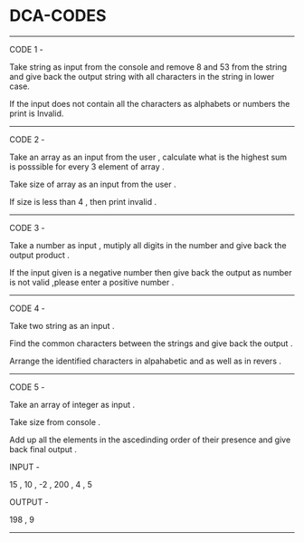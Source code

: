 # DCA-CODES


*************************************************************************************************************************

CODE 1 - 

Take string as input from the console and remove 8 and 53 from the string and give back the output string with all characters in the string in lower case. 

If the input does not contain all the characters as alphabets or numbers the print is Invalid.

****************************************************************************************************************************

CODE 2 - 

Take an array as an input from the user , calculate what is the highest sum is posssible for every 3 element of array .

Take size of array as an input from the user .

If size is less than 4 , then print invalid . 


***************************************************************************************************************************


CODE 3 - 

Take a number as input , mutiply all digits in the number and give back the output product . 

If the input given is a negative number then give back the output as number is not valid ,please enter a positive number .


****************************************************************************************************************************

CODE 4 - 

Take two string as an input .

Find the common characters between the strings and give back the output . 

Arrange the identified characters in alpahabetic and as well as in revers .


***************************************************************************************************************************

CODE 5 - 

Take an array of integer as input . 

Take size from console .

Add up all the elements in the ascedinding order of their presence and give back final output . 


INPUT - 

15 , 10 , -2 , 200 , 4 , 5 

OUTPUT - 

198 , 9

****************************************************************************************************************************


